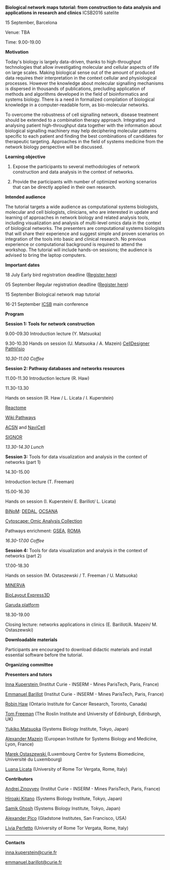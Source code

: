 **Biological network maps tutorial: from construction to data analysis and applications in research and clinics**
ICSB2016 satelite 

15 September, Barcelona

Venue: TBA

Time: 9.00-19.00

**Motivation**

Today's biology is largely data-driven, thanks to high-throughput technologies that allow investigating molecular and cellular aspects of life on large scales. Making biological sense out of the amount of produced data requires their interpretation in the context cellular and physiological processes. However the knowledge about molecular signalling mechanisms is dispersed in thousands of publications, precluding application of methods and algorithms developed in the field of bioinformatics and systems biology. There is a need in formalized compilation of biological knowledge in a computer-readable form, as bio-molecular networks.

To overcome the robustness of cell signalling network, disease treatment should be extended to a combination therapy approach. Integrating and analysing patient high-throughput data together with the information about biological signalling machinery may help deciphering molecular patterns specific to each patient and finding the best combinations of candidates for therapeutic targeting. Approaches in the field of systems medicine from the network biology perspective will be discussed.

**Learning objective**

1.   Expose the participants to several methodologies of network construction and data analysis in the context of networks.

2.   Provide the participants with number of optimized working scenarios that can be directly applied in their own research.

**Intended audience**

The tutorial targets a wide audience as computational systems biologists, molecular and cell biologists, clinicians, who are interested in update and learning of approaches in network biology and related analysis tools, including visualization and analysis of multi-level omics data in the context of biological networks. The presenters are computational systems biologists that will share their experience and suggest simple and proven scenarios on integration of the tools into basic and clinical research. No previous experience or computational background is required to attend the workshop. The tutorial will include hands-on sessions; the audience is advised to bring the laptop computers.

**Important dates**

18 July	      Early bird registration deadline ([Register here](http://www.icsb2016barcelona.org/registration/registration/))

05 September	    Regular registration deadline ([Register here](http://www.icsb2016barcelona.org/registration/registration/))

15 September      Biological network map tutorial

16-21 September    [ICSB](http://www.icsb2016barcelona.org/) main conference

**Program**

**Session 1: Tools for network construction** 

9.00-09.30  Introduction lecture (Y. Matsuoka)

9.30-10.30  Hands on session (U. Matsuoka / A. Mazein)
  [CellDesigner](http://www.celldesigner.org/) 
  [PathVisio](http://www.pathvisio.org/) 

*10.30-11.00 Coffee*

**Session 2: Pathway databases and networks resources** 

11.00-11.30 Introduction lecture (R. Haw)

11.30-13.30

Hands on session (R. Haw / L. Licata / I. Kuperstein)

[Reactome](http://www.reactome.org/)

[Wiki Pathways](http://www.wikipathways.org/)

[ACSN](https://acsn.curie.fr/) and [NaviCell](https://navicell.curie.fr/) 

[SIGNOR](https://en.wikipedia.org/wiki/Signor) 

*13.30-14.30 Lunch*

**Session 3:** Tools for data visualization and analysis in the context of networks (part 1)

14.30-15.00

Introduction lecture (T. Freeman)

15.00-16.30

Hands on session (I. Kuperstein/ E. Barillot/ L. Licata)

[BiNoM](https://binom.curie.fr/): [DEDAL](http://bioinfo-out.curie.fr/projects/dedal/), [OCSANA](http://bioinfo-out.curie.fr/projects/ocsana/)

[Cytoscape: Omic Analysis Collection](http://apps.cytoscape.org/apps/omicsanalysiscollection)

Pathways enrichment: [GSEA](http://www.broadinstitute.org/gsea), [ROMA](https://github.com/sysbio-curie/Roma) 

*16.30-17.00 Coffee*

**Session 4:** Tools for data visualization and analysis in the context of networks (part 2)

17.00-18.30

Hands on session (M. Ostaszewski / T. Freeman / U. Matsuoka)

[MINERVA](http://r3lab.uni.lu/web/minerva-website/)

[BioLayout Express3D](http://www.biolayout.org/)

[Garuda platform](http://www.garuda-alliance.org/)

18.30-19.00

Closing lecture: networks applications in clinics (E. Barillot/A. Mazein/ M. Ostaszewski) 

**Downloadable materials**

Participants are encouraged to download didactic materials and install essential software before the tutorial.

**Organizing committee**

**Presenters and tutors**

[Inna Kuperstein ](http://sysbio.curie.fr)(Institut Curie - INSERM - Mines ParisTech, Paris, France)

[Emmanuel Barillot](http://u900.curie.fr)  (Institut Curie - INSERM - Mines ParisTech, Paris, France)

[Robin Haw](http://www.reactome.org) (Ontario Institute for Cancer Research, Toronto, Canada)

[Tom Freeman](http://www.roslin.ed.ac.uk/tom-freeman/) (The Roslin Institute and University of Edinburgh, Edinburgh, UK)

[Yukiko Matsuoka](http://www.sbi.jp/members.htm) (Systems Biology Institute, Tokyo, Japan)

[Alexander Mazein](https://www.researchgate.net/profile/Alexander_Mazein) (European Institute for Systems Biology and Medicine, Lyon, France)

[Marek Ostaszewski ](https://www.researchgate.net/profile/Marek_Ostaszewski)(Luxembourg Centre for Systems Biomedicine, Université du Luxembourg)

[Luana Licata](https://www.researchgate.net/profile/Luana_Licata/citations) (University of Rome Tor Vergata, Rome, Italy)

**Contributors**

[Andrei Zinovyev](http://www.ihes.fr/~zinovyev) (Institut Curie - INSERM - Mines ParisTech, Paris, France)

[Hiroaki Kitano](http://www.sbi.jp/) (Systems Biology Institute, Tokyo, Japan)

[Samik Ghosh](http://www.sbi.jp/members.htm) (Systems Biology Institute, Tokyo, Japan)

[Alexander Pico](http://profiles.ucsf.edu/alex.pico) (Gladstone Institutes, San Francisco, USA)

[Livia Perfetto](https://www.researchgate.net/profile/Livia_Perfetto2) (University of Rome Tor Vergata, Rome, Italy)

** **

**Contacts**

inna.kuperstein@curie.fr

emmanuel.barillot@curie.fr

